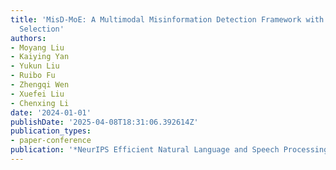 ```yaml
---
title: 'MisD-MoE: A Multimodal Misinformation Detection Framework with Adaptive Feature
  Selection'
authors:
- Moyang Liu
- Kaiying Yan
- Yukun Liu
- Ruibo Fu
- Zhengqi Wen
- Xuefei Liu
- Chenxing Li
date: '2024-01-01'
publishDate: '2025-04-08T18:31:06.392614Z'
publication_types:
- paper-conference
publication: '*NeurIPS Efficient Natural Language and Speech Processing Workshop*'
---
```

